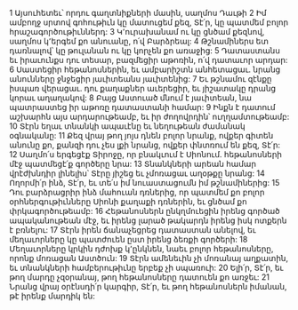 1 Այսուհետեւ՝ որդու գաղտնիքների մասին, սաղմոս Դաւթի
2 Իմ ամբողջ սրտով գոհութիւն կը մատուցեմ քեզ, Տէ՛ր,
կը պատմեմ բոլոր հրաշագործութիւններդ:
3 Կ՚ուրախանամ ու կը ցնծամ քեզնով,
սաղմոս կ՚երգեմ քո անուանը, ո՛վ Բարձրեալ:
4 Թշնամիներս ետ դառնալով՝ կը թուլանան ու կը կորչեն քո առաջից:
5 Դատաստանս եւ իրաւունքս դու տեսար,
բազմեցիր աթոռին, ո՛վ դատաւոր արդար:
6 Սաստեցիր հեթանոսներին, եւ ամբարիշտն անհետացաւ.
նրանց անունները ջնջեցիր յաւիտեանս յաւիտենից:
7 Եւ թշնամու զէնքը իսպառ վերացաւ.
դու քաղաքներ աւերեցիր,
եւ յիշատակը դրանց կորաւ աղաղակով:
8 Բայց Աստուած մնում է յաւիտեան,
նա պատրաստեց իր աթոռը դատաստանի համար:
9 Ինքն է դատում աշխարհն այս արդարութեամբ,
եւ իր ժողովրդին՝ ուղղամտութեամբ:
10 Տէրն եղաւ տնանկի ապաւէնը
եւ նեղութեան ժամանակ օգնականը:
11 Քեզ վրայ թող յոյս դնեն բոլոր նրանք, ովքեր գիտեն անունը քո,
քանզի դու չես լքի նրանց, ովքեր փնտռում են քեզ, Տէ՛ր:
12 Սաղմո՛ս երգեցէք Տիրոջը, որ բնակւում է Սիոնում.
հեթանոսների մէջ պատմեցէ՛ք գործերը նրա:
13 Տնանկների արեան համար վրէժխնդիր լինելիս՝
Տէրը յիշեց եւ չմոռացաւ աղօթքը նրանց:
14 Ողորմի՛ր ինձ, Տէ՛ր,
եւ տե՛ս իմ նուաստացումն իմ թշնամիներից:
15 Դու բարձրացրիր ինձ մահուան դռներից,
որ պատմեմ քո բոլոր օրհներգութիւնները
Սիոնի քաղաքի դռներին,
եւ ցնծամ քո փրկագործութեամբ:
16 Հեթանոսներն ընկղմուեցին իրենց գործած ապականութեան մէջ,
եւ իրենց լարած թակարդն իրենց իսկ ոտքերն է բռնելու:
17 Տէրն իրեն ճանաչեցրեց դատաստան անելով,
եւ մեղաւորները կը պատժուեն ըստ իրենց ձեռքի գործերի:
18 Մեղաւորները կրկին դժոխք կ՚ընկնեն,
նաեւ բոլոր հեթանոսները, որոնք մոռացան Աստծուն:
19 Տէրն ամենեւին չի մոռանայ աղքատին,
եւ տնանկների համբերութիւնը երբեք չի սպառուի:
20 Ելի՛ր, Տէ՛ր, եւ թող մարդը չզօրանայ,
թող հեթանոսները դատուեն քո առջեւ:
21 Նրանց վրայ օրէնսդի՛ր կարգիր, Տէ՛ր,
եւ թող հեթանոսներն իմանան, թէ իրենք մարդիկ են:

